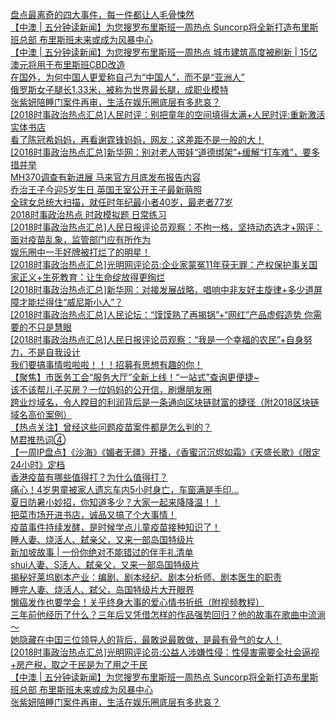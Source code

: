   
[盘点最离奇的四大事件，每一件都让人毛骨悚然](http://www.dianyue.me/archives/879/77ihe6tb8gy410n2/)  
[【中澳 | 五分钟读新闻】为您搜罗布里斯班一周热点 Suncorp将全新打造布里斯班总部 布里斯班未来或成为风暴中心](http://www.dianyue.me/archives/713/s7fwzjp0q870mkky/)  
[【中澳 | 五分钟读新闻】为您搜罗布里斯班一周热点 城市建筑高度被刷新 | 15亿澳元将用于布里斯班CBD改造](http://www.dianyue.me/archives/854/qwl2spp3i4vf9d6x/)  
[在国外，为何中国人更爱称自己为“中国人”，而不是“亚洲人”](http://www.dianyue.me/archives/806/4bzfi3e3gp49fldg/)  
[俄罗斯女子腿长1.33米，被称为世界最长腿，成职业模特](http://www.dianyue.me/archives/806/jgissa3fusf3sysu/)  
[张紫妍陪睡门案件再审，生活在娱乐圈底层有多悲哀？](http://www.dianyue.me/archives/929/vd70uy7yysck3t4f/)  
[[2018时事政治热点汇总]人民时评：别把童年的空间填得太满+人民时评:重新激活实体书店](http://www.dianyue.me/archives/667/4sadipanktjphtqw/)  
[看了陈冠希妈妈，再看谢霆锋妈妈，网友：这差距不是一般的大！](http://www.dianyue.me/archives/929/vhn1x04zwwagk21k/)  
[[2018时事政治热点汇总]新华网：别对老人带娃“道德绑架”+缓解“打车难”，要多措并举](http://www.dianyue.me/archives/669/3mwnisw62wrhjx2g/)  
[MH370调查有新进展 马来官方月底发布报告内容](http://www.dianyue.me/archives/806/8v88x3de6z7tvf53/)  
[乔治王子今迎5岁生日 英国王室公开王子最新萌照](http://www.dianyue.me/archives/806/0axfuvlwijgtfn0q/)  
[全球女总统大扫描，就任时年纪最小者40岁，最老者77岁](http://www.dianyue.me/archives/806/3aitjller6brch8e/)  
[2018时事政治热点   时政模拟题   日常练习](http://www.dianyue.me/archives/670/zn7k0vmgr3j7exvp/)  
[[2018时事政治热点汇总]人民日报评论员观察：不拘一格，坚持动态选才+网评：面对疫苗乱象，监管部门应有所作为](http://www.dianyue.me/archives/667/o0y6jtvjb7ci9ilc/)  
[娱乐圈中一手好牌被打烂了的明星！](http://www.dianyue.me/archives/921/oenkneze6fk4yadj/)  
[[2018时事政治热点汇总]光明网评论员:企业家蒙冤11年获无罪：产权保护事关国家正义+生死教育：让生命绽放得更绚烂](http://www.dianyue.me/archives/669/jf03po7cx39kdg8z/)  
[[2018时事政治热点汇总]新华网：对接发展战略，唱响中非友好主旋律+多少道屏障才能拦得住“威尼斯小人”？](http://www.dianyue.me/archives/667/n46ba43f63paozpe/)  
[[2018时事政治热点汇总]人民论坛：“馍馍熟了再揭锅”+“网红”产品虚假造势 你需要的不只是慧眼](http://www.dianyue.me/archives/669/ns3cj6n0buhb2n79/)  
[[2018时事政治热点汇总]人民日报评论员观察：“我是一个幸福的农民”+自身努力，不是自我设计](http://www.dianyue.me/archives/669/kxso0foiv6ophxna/)  
[我们要搞事情啦啦啦！！！招募有思想有趣的你！](http://www.dianyue.me/archives/513/1q1ibl63bu8ki4rh/)  
[【聚焦】市医务工会“服务大厅”全新上线！“一站式”查询更便捷~](http://www.dianyue.me/archives/006/3g7qr1ljxvrz0zy4/)  
[该不该帮儿子买房？一位妈妈的公开信，刷爆朋友圈](http://www.dianyue.me/archives/223/vh2udvdrbrduhetn/)  
[跨业炒域名，令人瞠目的利润背后是一条通向区块链财富的捷径（附2018区块链域名高价案例）](http://www.dianyue.me/archives/969/4vl7n7qc7aiwnkoe/)  
[【热点关注】曾经这些问题疫苗案件都是怎么判的？](http://www.dianyue.me/archives/798/fir1hxinxlhe4tb1/)  
[M君推热词④](http://www.dianyue.me/archives/087/2eo5gr6imeq9z1ts/)  
[【一周IP盘点】《沙海》《媚者无疆》开播，《香蜜沉沉烬如霜》《天盛长歌》《限定24小时》定档](http://www.dianyue.me/archives/226/s7sirkvivuqoybsn/)  
[香港疫苗有哪些值得打？为什么值得打？](http://www.dianyue.me/archives/685/huwjz2fs1mf0xxka/)  
[痛心！4岁男童被家人遗忘车内5小时身亡，车窗满是手印...](http://www.dianyue.me/archives/035/3bj168sc5dhaegbx/)  
[夏日防暑小妙招，你知道多少？大家一起来降降温！！](http://www.dianyue.me/archives/630/scx9vilyntxg6uew/)  
[把菜市场开进书店，诚品又搞了个大事情！](http://www.dianyue.me/archives/180/9fra1h9v661n2s68/)  
[疫苗事件持续发酵，是时候学点儿童疫苗接种知识了！](http://www.dianyue.me/archives/604/ngdjzx9s5yart3pv/)  
[睡人妻、烧活人、弑亲父，又来一部岛国特级片](http://www.dianyue.me/archives/851/st7tllxwi5698t02/)  
[新加坡故事 | 一份你绝对不能错过的伴手礼清单](http://www.dianyue.me/archives/174/wq5tehyvv867ux46/)  
[shui人妻、S活人、弑亲父，又来一部岛国特级片](http://www.dianyue.me/archives/547/zwkh8hmfugrqov3x/)  
[揭秘好莱坞剧本产业：编剧、剧本经纪、剧本分析师、剧本医生的职责](http://www.dianyue.me/archives/920/smy2fib79hkoxo9n/)  
[睡完人妻、烧活人、弑父，岛国特级片大开眼界](http://www.dianyue.me/archives/357/gr32c8cgmd4fmggb/)  
[懒癌发作也要学会！关乎终身大事的爱心情书折纸（附视频教程）](http://www.dianyue.me/archives/173/yxk8x6k7p9lreu9q/)  
[三年前他经历了什么？三年后又凭借怎样的作品强势回归？他的故事在歌曲中流淌～](http://www.dianyue.me/archives/227/yfc1bkocazb1zpku/)  
[她隐藏在中囯三位领导人的背后，最敢说最敢做，是最有骨气的女人！](http://www.dianyue.me/archives/692/oky36xp4ud8fjzug/)  
[[2018时事政治热点汇总]光明网评论员:公益人涉嫌性侵：性侵害需要全社会逼视+房产税，取之于民是为了用之于民](http://www.dianyue.me/archives/667/yh027b1v1cki2lt7/)  
[【中澳 | 五分钟读新闻】为您搜罗布里斯班一周热点 Suncorp将全新打造布里斯班总部 布里斯班未来或成为风暴中心](http://www.dianyue.me/archives/075/ni9eg9xkxwny10xn/)  
[张紫妍陪睡门案件再审，生活在娱乐圈底层有多悲哀？](http://www.dianyue.me/archives/093/18bje3qgpn0o7mgm/)